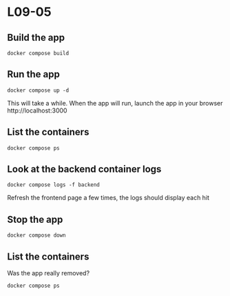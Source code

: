 # L09-05

## Build the app

    docker compose build

## Run the app

    docker compose up -d

This will take a while. When the app will run, launch the app in your browser http://localhost:3000

## List the containers

    docker compose ps

## Look at the backend container logs

    docker compose logs -f backend

Refresh the frontend page a few times, the logs should display each hit

## Stop the app

    docker compose down

## List the containers

Was the app really removed?

    docker compose ps

